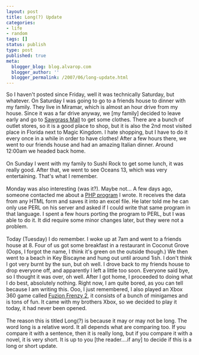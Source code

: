 ```yaml
---
layout: post
title: Long(?) Update
categories:
- life
- random
tags: []
status: publish
type: post
published: true
meta:
  blogger_blog: blog.alvarop.com
  blogger_author: ''
  blogger_permalink: /2007/06/long-update.html
---
```

So I haven't posted since Friday, well it was technically Saturday, but whatever. On Saturday I was going to go to a friends house to dinner with my family. They live in Miramar, which is almost an hour drive from my house. Since it was a far drive anyway, we [my family] decided to leave early and go to <a href="http://www.simon.com/mall/default.aspx?ID=1262">Sawgrass Mall</a> to get some clothes. There are a bunch of outlet stores, so it is a good place to shop, but it is also the 2nd most visited place in Florida next to Magic Kingdom. I hate shopping, but I have to do it every once in a while in order to have clothes! After a few hours there, we went to our friends house and had an amazing Italian dinner. Around 12:00am we headed back home.<br /><br />On Sunday I went with my family to Sushi Rock to get some lunch, it was really good. After that, we went to see Oceans 13, which was very entertaining. That's what I remember.<br /><br />Monday was also interesting (was it?). Maybe not... A few days ago, someone contacted me about a <a href="http://www.apg88.com/index.php?page=apgForm">PHP program</a> I wrote. It receives the data from any HTML form and saves it into an excel file. He later told me he can only use PERL on his server and asked if I could write that same program in that language. I spent a few hours porting the program to PERL, but I was able to do it. It did require some minor changes later, but they were not a problem.<br /><br />Today (Tuesday) I do remember. I woke up at 7am and went to a friends house at 8. Four of us got some breakfast in a restaurant in Coconut Grove (Oops, I forgot the name, I think it's green on the outside though.) We then went to a beach in Key Biscayne and hung out until around 1ish. I don't think I got very burnt by the sun, but oh well. I drove back to my friends house to drop everyone off, and apparently I left a little too soon. Everyone said bye, so I thought it was over, oh well. After I got home, I proceeded to doing what I do best, absolutely nothing. Right now, I am quite bored, as you can tell because I am writing this. Ooo, I just remembered, I also played an Xbox 360 game called <a href="http://www.xbox.com/en-US/games/f/fuzionfrenzy2xbox360/">Fuzion Frenzy 2</a>, it consists of a bunch of minigames and is tons of fun. It came with my brothers Xbox, so we decided to play it today, it had never been opened.<br /><br />The reason this is titled Long(?) is because it may or may not be long. The word long is a relative word. It all depends what are comparing too. If you compare it with a sentence, then it is really long, but if you compare it with a novel, it is very short. It is up to you [the reader....if any] to decide if this is a long or short update.
